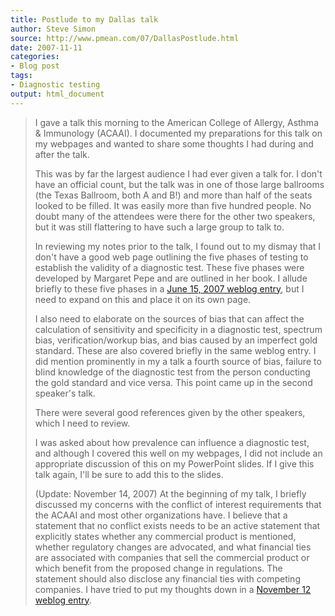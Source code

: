 ```yaml
---
title: Postlude to my Dallas talk
author: Steve Simon
source: http://www.pmean.com/07/DallasPostlude.html
date: 2007-11-11
categories:
- Blog post
tags:
- Diagnostic testing
output: html_document
---
```

> I gave a talk this morning to the American College of Allergy, Asthma
> & Immunology (ACAAI). I documented my preparations for this talk on my
> webpages and wanted to share some thoughts I had during and after the
> talk.
>
> This was by far the largest audience I had ever given a talk for. I
> don't have an official count, but the talk was in one of those large
> ballrooms (the Texas Ballroom, both A and B!) and more than half of
> the seats looked to be filled. It was easily more than five hundred
> people. No doubt many of the attendees were there for the other two
> speakers, but it was still flattering to have such a large group to
> talk to.
>
> In reviewing my notes prior to the talk, I found out to my dismay that
> I don't have a good web page outlining the five phases of testing to
> establish the validity of a diagnostic test. These five phases were
> developed by Margaret Pepe and are outlined in her book. I allude
> briefly to these five phases in a [June 15, 2007 weblog
> entry](DiagnosticTalk.html), but I need to expand on this and place it
> on its own page.
>
> I also need to elaborate on the sources of bias that can affect the
> calculation of sensitivity and specificity in a diagnostic test,
> spectrum bias, verification/workup bias, and bias caused by an
> imperfect gold standard. These are also covered briefly in the same
> weblog entry. I did mention prominently in my a talk a fourth source
> of bias, failure to blind knowledge of the diagnostic test from the
> person conducting the gold standard and vice versa. This point came up
> in the second speaker's talk.
>
> There were several good references given by the other speakers, which
> I need to review.
>
> I was asked about how prevalence can influence a diagnostic test, and
> although I covered this well on my webpages, I did not include an
> appropriate discussion of this on my PowerPoint slides. If I give this
> talk again, I'll be sure to add this to the slides.
>
> (Update: November 14, 2007) At the beginning of my talk, I briefly
> discussed my concerns with the conflict of interest requirements that
> the ACAAI and most other organizations have. I believe that a
> statement that no conflict exists needs to be an active statement that
> explicitly states whether any commercial product is mentioned, whether
> regulatory changes are advocated, and what financial ties are
> associated with companies that sell the commercial product or which
> benefit from the proposed change in regulations. The statement should
> also disclose any financial ties with competing companies. I have
> tried to put my thoughts down in a [November 12 weblog
> entry](ReformingCoi.html).
